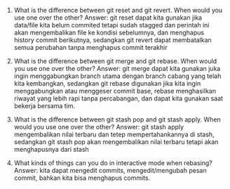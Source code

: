 01. What is the difference between git reset and git revert. When would you use one over the other? Answer: git reset dapat kita gunakan jika data/file kita belum commited tetapi sudah stagged dan perintah ini akan mengembalikan file ke kondisi sebelumnya, dan menghapus history commit berikutnya, sedangkan git revert dapat membatalkan semua perubahan tanpa menghapus commit terakhir

02. What is the difference between git merge and git rebase. When would you use one over the other? Answer: git merge dapat kita gunakan juka ingin menggabungkan branch utama dengan branch cabang yang telah kita kembangkan, sedangkan git rebase digunakan jika kita ingin menggabungkan atau menggeser commit base, rebase menghasilkan riwayat yang lebih rapi tanpa percabangan, dan dapat kita gunakan saat bekerja bersama tim.

03. What is the difference between git stash pop and git stash apply. When would you use one over the other? Answer: git stash apply mengembalikan nilai terbaru dan tetep mempertahankannya di stash, sedangkan git stash pop akan mengembalikan nilai terbaru tetapi akan menghapusnya dari stash

04. What kinds of things can you do in interactive mode when rebasing? Answer: kita dapat mengedit commits, mengedit/mengubah pesan commit, bahkan kita bisa menghapus commits.